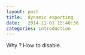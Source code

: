 ```yaml
---
layout: post
title:  dynamic exporting
date:   2014-11-01 15:40:56
categories: introduction
---
```


Why ?
How to disable.